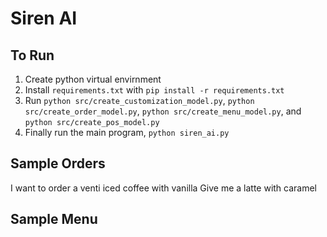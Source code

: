 # Siren AI

## To Run

1. Create python virtual envirnment
2. Install `requirements.txt` with ``pip install -r requirements.txt``
3. Run ``python src/create_customization_model.py``, ``python src/create_order_model.py``, ``python src/create_menu_model.py``, and ``python src/create_pos_model.py``
4. Finally run the main program, ``python siren_ai.py``

## Sample Orders
I want to order a venti iced coffee with vanilla
Give me a latte with caramel

## Sample Menu 